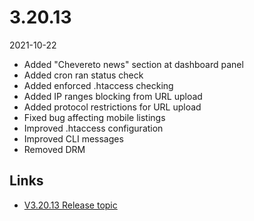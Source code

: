 # 3.20.13

2021-10-22

- Added "Chevereto news" section at dashboard panel
- Added cron ran status check
- Added enforced .htaccess checking
- Added IP ranges blocking from URL upload
- Added protocol restrictions for URL upload
- Fixed bug affecting mobile listings
- Improved .htaccess configuration
- Improved CLI messages
- Removed DRM

## Links

- [V3.20.13 Release topic](https://chevereto.com/community/threads/chevereto-v3-20-13.13842/)
